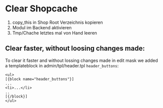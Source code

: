 Clear Shopcache
===============

1. copy_this in Shop Root Verzeichnis kopieren
2. Modul im Backend aktivieren
3. Tmp/Chache letztes mal von Hand leeren

## Clear faster, without loosing changes made: ##

To clear it faster and without lossing changes made in edit mask we added a 
templateblock in admin/tpl/header.tpl `header_buttons`:

    <ul>
    [{block name="header_buttons"}]
    ...
    <li>...</li>
    ..
    [{/block}]
    </ul>
